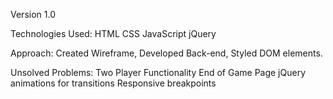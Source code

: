 Version 1.0

Technologies Used:
HTML
CSS
JavaScript
jQuery

Approach:
Created Wireframe,
Developed Back-end,
Styled DOM elements.

Unsolved Problems:
Two Player Functionality
End of Game Page
jQuery animations for transitions
Responsive breakpoints
